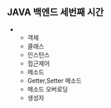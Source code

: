 ## JAVA 백엔드 세번째 시간

- 
    - 객체
    - 클래스
    - 인스턴스
    - 접근제어
    - 메소드
    - Getter,Setter 메소드
    - 메소드 오버로딩
    - 생성자

